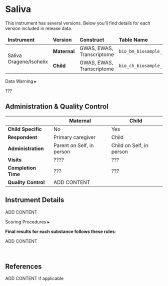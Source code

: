 # Saliva

<div class="table-banner">
  <span class="emoji"><i class="fa-regular fa-lightbulb"></i></span>
  <span class="text">This instrument has several versions. Below you’ll find details for each version included in release data.</span>
</div>
<p></p>

<table class="table-no-vertical-lines" style="width: 100%; border-collapse: collapse; table-layout: fixed;">
<thead>
<tr>
  <td style="width: 20%;"><strong>Instrument</strong></td>
  <td style="width: 20%"><strong>Version</strong></td>
  <td style="width: 20%"><strong>Construct</strong></td>
  <td style="width: 20%"><strong>Table Name</strong></td>
</tr>
</thead>
<tbody>
<tr>
  <td rowspan="2">Saliva Oragene/Isohelix</td>
  <td><strong>Maternal</strong></td>
  <td>GWAS, EWAS, Transcriptome</td>
  <td><code>bio_bm_biosample_saliva</code></td>
</tr>
<tr>
  <td><strong>Child</strong></td>
  <td>GWAS, EWAS, Transcriptome</td>
  <td><code>bio_ch_biosample_saliva</code></td>
</tr>
</tbody>
</table>


<div id="warning" class="warning-banner" onclick="toggleCollapse(this)">
    <span class="emoji"><i class="fas fa-exclamation-triangle"></i></span>
  <span class="text-with-link">
  <span class="text">Data Warning</i></span>
  <a class="anchor-link" href="#warning" title="Copy link">
  <i class="fa-solid fa-link"></i>
  </a>
  </span>
  <span class="arrow">▸</span>
</div>
<div class="warning-collapsible-content">
<p>???</p>
</div>

## Administration & Quality Control

<table class="table-no-vertical-lines" style="width: 100%; border-collapse: collapse; table-layout: fixed;">
<thead>
    <th></th>
    <th>Maternal</th>
    <th>Child</th>
</thead>
<tbody>
<tr>
    <td><b>Child Specific</b></td>
    <td>No</td>
    <td>Yes</td>
</tr>
<tr>
    <td><b>Respondent</b></td>
    <td>Primary caregiver</td>
    <td>Child</td>
</tr>
<tr>
    <td><b>Administration</b></td>
    <td>Parent on Self, in person</td>
    <td>Child on Self, in person</td>
</tr>
<tr>
    <td><b>Visits</b></td>
    <td>????</td>
    <td>???</td>
</tr>
<tr>
    <td><b>Completion Time</b></td>
    <td>???</td>
    <td>???</td>
</tr>
<tr>
    <td><b>Quality Control</b></td>
    <td>ADD CONTENT</td>
</tr>
</tbody>
</table>

## Instrument Details

ADD CONTENT



<div id="scoring" class="table-banner" onclick="toggleCollapse(this)">
  <span class="emoji"><i class="fa fa-calculator"></i></span>
  <span class="text-with-link">
  <span class="text">Scoring Procedures</span>
  <a class="anchor-link" href="#scoring" title="Copy link">
  <i class="fa-solid fa-link"></i>
  </a>
  </span>
  <span class="arrow">▸</span>
</div>
<div class="table-collapsible-content">
<p><b>Final results for each substance follows these rules</b>:</p>
ADD CONTENT</p>
<br>
</div>

## References

ADD CONTENT if applicable